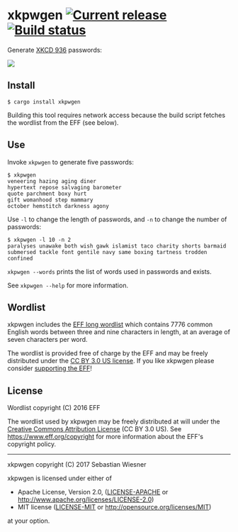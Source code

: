 # xkpwgen [![Current release][crates-badge]][crates] [![Build status][travis-badge]][travis]

[crates-badge]: https://img.shields.io/crates/v/xkpwgen.svg
[crates]: https://crates.io/crates/xkpwgen
[travis-badge]: https://img.shields.io/travis/lunaryorn/xkpwgen.rs/master.svg
[travis]: https://travis-ci.org/lunaryorn/xkpwgen.rs

Generate [XKCD 936](https://xkcd.com/936/) passwords:

![](http://imgs.xkcd.com/comics/password_strength.png)

## Install

```console
$ cargo install xkpwgen
```

Building this tool requires network access because the build script fetches the
wordlist from the EFF (see below).

## Use

Invoke `xkpwgen` to generate five passwords:

```console
$ xkpwgen
veneering hazing aging diner
hypertext repose salvaging barometer
quote parchment boxy hurt
gift womanhood step mammary
october hemstitch darkness agony
```

Use `-l` to change the length of passwords, and `-n` to change the number of
passwords:

```console
$ xkpwgen -l 10 -n 2
paralyses unawake both wish gawk islamist taco charity shorts barmaid
submersed tackle font gentile navy same boxing tartness trodden confined
```

`xkpwgen --words` prints the list of words used in passwords and exists.

See `xkpwgen --help` for more information.

## Wordlist

xkpwgen includes the [EFF long wordlist][1] which contains 7776 common English
words between three and nine characters in length, at an average of seven
characters per word.

The wordlist is provided free of charge by the EFF and may be freely distributed
under the [CC BY 3.0 US license](https://www.eff.org/copyright).  If you like
xkpwgen please consider [supporting the EFF](https://supporters.eff.org)!

[1]: https://www.eff.org/deeplinks/2016/07/new-wordlists-random-passphrases

## License

Wordlist copyright (C) 2016 EFF

The wordlist used by xkpwgen may be freely distributed at will under the
[Creative Commons Attribution License][cc-by] (CC BY 3.0 US).  See
<https://www.eff.org/copyright> for more information about the EFF's copyright
policy.

[cc-by]: http://creativecommons.org/licenses/by/3.0/us/

----

xkpwgen copyright (C) 2017  Sebastian Wiesner

xkpwgen is licensed under either of

 * Apache License, Version 2.0, ([LICENSE-APACHE](LICENSE-APACHE) or http://www.apache.org/licenses/LICENSE-2.0)
 * MIT license ([LICENSE-MIT](LICENSE-MIT) or http://opensource.org/licenses/MIT)

at your option.
